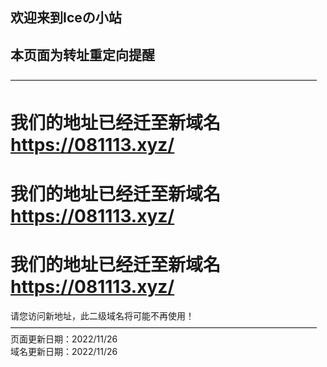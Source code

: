## 欢迎来到Iceの小站  
## 本页面为转址重定向提醒  
———————————————————————————————————  
# 我们的地址已经迁至新域名 https://081113.xyz/  
# 我们的地址已经迁至新域名 https://081113.xyz/  
# 我们的地址已经迁至新域名 https://081113.xyz/  
请您访问新地址，此二级域名将可能不再使用！  
———————————————————————————————————  
页面更新日期：2022/11/26  
域名更新日期：2022/11/26
